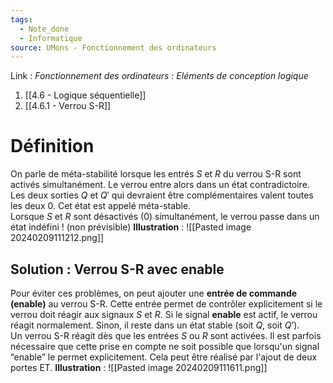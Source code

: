 ```yaml
---
tags:
  - Note_done
  - Informatique
source: UMons - Fonctionnement des ordinateurs
---
```


Link :
_Fonctionnement des ordinateurs : Eléments de conception logique_
1. [[4.6 - Logique séquentielle]]
2. [[4.6.1 - Verrou S-R]]

# Définition
On parle de méta-stabilité lorsque les entrés $S$ et $R$ du verrou S-R sont activés simultanément. Le verrou entre alors dans un état contradictoire. Les deux sorties $Q$ et $Q'$ qui devraient être complémentaires valent toutes les deux 0. 
Cet état est appelé méta-stable.
\
Lorsque $S$ et $R$ sont désactivés (0) simultanément, le verrou passe dans un état indéfini ! (non prévisible)
**Illustration** : ![[Pasted image 20240209111212.png]]
## Solution : Verrou S-R avec enable
Pour éviter ces problèmes, on peut ajouter une **entrée de commande (enable)** au verrou S-R. Cette entrée permet de contrôler explicitement si le verrou doit réagir aux signaux $S$ et $R$. Si le signal **enable** est actif, le verrou réagit normalement. Sinon, il reste dans un état stable (soit $Q$, soit $Q’$).
\
Un verrou S-R réagit dès que les entrées $S$ ou $R$ sont activées. Il est parfois nécessaire que cette prise en compte ne soit possible que lorsqu'un signal “enable” le permet explicitement. Cela peut être réalisé par l'ajout de deux portes ET.
**Illustration** : ![[Pasted image 20240209111611.png]]
